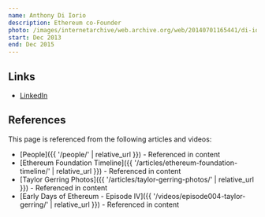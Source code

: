 ```yaml
---
name: Anthony Di Iorio
description: Ethereum co-Founder
photo: /images/internetarchive/web.archive.org/web/20140701165441/di-iorio-anthony.jpg
start: Dec 2013
end: Dec 2015
---
```


## Links

- [LinkedIn](https://www.linkedin.com/in/anthonydiiorio1/)

## References

This page is referenced from the following articles and videos:

- [People]({{ '/people/' | relative_url }}) - Referenced in content
- [Ethereum Foundation Timeline]({{ '/articles/ethereum-foundation-timeline/' | relative_url }}) - Referenced in content
- [Taylor Gerring Photos]({{ '/articles/taylor-gerring-photos/' | relative_url }}) - Referenced in content
- [Early Days of Ethereum - Episode IV]({{ '/videos/episode004-taylor-gerring/' | relative_url }}) - Referenced in content